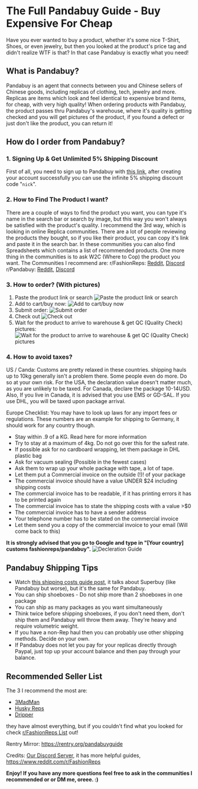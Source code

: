 # **The Full Pandabuy Guide - Buy Expensive For Cheap**

Have you ever wanted to buy a product, whether it's some nice T-Shirt, Shoes, or even jewelry, but then you looked at the product's price tag and didn't realize WTF is that? In that case Pandabuy is exactly what you need!

## **What is Pandabuy?**
Pandabuy is an agent that connects between you and Chinese sellers of Chinese goods, including replicas of clothing, tech, jewelry and more. Replicas are items which look and feel identical to expensive brand items, for cheap, with very high quality!
When ordering products with Pandabuy, the product passes thru Pandabuy's warehouse, where it's quality is getting checked and you will get pictures of the product, if you found a defect or just don't like the product, you can return it!

## **How do I order from Pandabuy?**

### **1. Signing Up & Get Unlimited 5% Shipping Discount**
First of all, you need to sign up to Pandabuy with [this link](https://www.pandabuy.com/login?inviteCode=835LEGX9D), after creating your account successfully you can use the infinite 5% shipping discount code "`nick`".

### **2. How to Find The Product I want?**
There are a couple of ways to find the product you want, you can type it's name in the search bar or search by image, but this way you won't always be satisfied with the product's quality. I recommend the 3rd way, which is looking in online Replica communities. There are a lot of people reviewing the products they bought, so if you like their product, you can copy it's link and paste it in the search bar. In these communities you can also find Spreadsheets which contains a list of recommended products. One more thing in the communities is to ask W2C (Where to Cop) the product you want.
The Communities I recommend are:
r/FashionReps: [Reddit](https://www.reddit.com/r/FashionReps), [Discord](https://discord.gg/fashionreps)
r/Pandabuy: [Reddit](https://www.reddit.com/r/Pandabuy), [Discord](https://discord.gg/pandabuyofficial)

### **3. How to order? (With pictures)**
1. Paste the product link or search
![Paste the product link or search](https://i.imgur.com/wsMMJBb.jpeg)
2. Add to cart/buy now:
![Add to cart/buy now](https://i.imgur.com/Moh4goO.jpeg)
3. Submit order:
![Submit order](https://i.imgur.com/wxV8lpZ.jpeg)
4. Check out
![Check out](https://i.imgur.com/KiMrHfT.jpeg)
5. Wait for the product to arrive to warehouse & get QC (Quality Check) pictures:
![Wait for the product to arrive to warehouse & get QC (Quality Check) pictures](https://i.imgur.com/WURxmfJ.jpeg)

### **4. How to avoid taxes?**
US / Canda: Customs are pretty relaxed in these countries. shipping hauls up to 10kg generally isn't a problem there. Some people even do more. Do so at your own risk. For the USA, the declaration value doesn't matter much, as you are unlikely to be taxed. For Canada, declare the package 10-14USD. Also, If you live in Canada, it is advised that you use EMS or GD-SAL. If you use DHL, you will be taxed upon package arrival.

Europe Checklist: You may have to look up laws for any import fees or regulations. These numbers are an example for shipping to Germany, it should work for any country though.
* Stay within .9 of a KG. Read here for more information
* Try to stay at a maximum of 4kg. Do not go over this for the safest rate.
* If possible ask for no cardboard wrapping, let them package in DHL plastic bag
* Ask for vacuum sealing (Possible in the fewest cases)
* Ask them to wrap up your whole package with tape, a lot of tape.
* Let them put a Commercial invoice on the outside (!)! of your package
* The commercial invoice should have a value UNDER $24 including shipping costs
* The commercial invoice has to be readable, if it has printing errors it has to be printed again
* The commercial invoice has to state the shipping costs with a value >$0
* The commercial invoice has to have a sender address
* Your telephone number has to be stated on the commercial invoice
* Let them send you a copy of the commercial invoice to your email (Will come back to this)

**It is strongly advised that you go to Google and type in "[Your country] customs fashionreps/pandabuy".**
![Decleration Guide](https://i.imgur.com/LALFs8G.jpeg)

## **Pandabuy Shipping Tips**
* Watch [this shipping costs guide post](https://www.reddit.com/r/FashionReps/comments/acw6nk/as_requested_a_short_explanation_to_superbuy), it talks about Superbuy (like Pandabuy but worse), but it's the same for Pandabuy.
* You can ship shoeboxes - Do not ship more than 2 shoeboxes in one package
* You can ship as many packages as you want simultaneously
* Think twice before shipping shoeboxes, if you don't need them, don't ship them and Pandabuy will throw them away. They're heavy and require volumetric weight.
* If you have a non-Rep haul then you can probably use other shipping methods. Decide on your own.
* If Pandabuy does not let you pay for your replicas directly through Paypal, just top up your account balance and then pay through your balance.

## **Recommended Seller List**
The 3 I recommend the most are:
* [3MadMan](https://discord.gg/8bDbGXXbTg)
* [Husky Reps](https://husky-reps.x.yupoo.com/categories/3858049)
* [Dripper](https://dripper.x.yupoo.com/)

they have almost everything, but if you couldn't find what you looked for check [r/FashionReps List](https://www.reddit.com/r/FashionReps/wiki/trusted) out!

Rentry Mirror: https://rentry.org/pandabuyguide

Credits: [Our Discord Server](https://discord.gg/enMG8bXUbn), it has more helpful guides, https://www.reddit.com/r/FashionReps

**Enjoy! If you have any more questions feel free to ask in the communities I recommended or or DM me, oreee. \:)**
